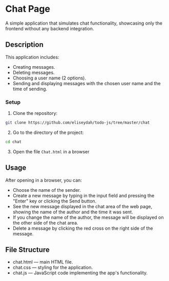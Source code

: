 # Chat Page 
A simple application that simulates chat functionality, showcasing only the frontend without any backend integration.

## Description 
This application includes:

- Creating messages.
- Deleting messages.
- Choosing a user name (2 options).
- Sending and displaying messages with the chosen user name and the time of sending.

### Setup 
1. Clone the repository:
```bash 
git clone https://github.com/eliseydah/todo-js/tree/master/chat
```
2. Go to the directory of the project: 
```bash
cd chat
```
3. Open the file `Chat.html` in a browser 

## Usage 
After opening in a browser, you can:

- Choose the name of the sender.
- Create a new message by typing in the input field and pressing the "Enter" key or clicking the Send button.
- See the new message displayed in the chat area of the web page, showing the name of the author and the time it was sent.
- If you change the name of the author, the message will be displayed on the other side of the chat area.
- Delete a message by clicking the red cross on the right side of the message.


## File Structure 
- chat.html — main HTML file.
- chat.css — styling for the application.
- chat.js — JavaScript code implementing the app's functionality.
